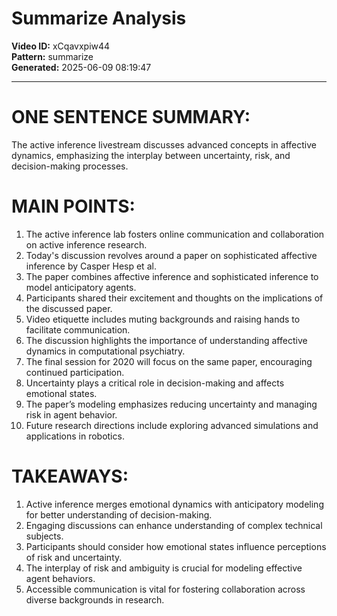 # Summarize Analysis

**Video ID:** xCqavxpiw44  
**Pattern:** summarize  
**Generated:** 2025-06-09 08:19:47  

---

# ONE SENTENCE SUMMARY:
The active inference livestream discusses advanced concepts in affective dynamics, emphasizing the interplay between uncertainty, risk, and decision-making processes.

# MAIN POINTS:
1. The active inference lab fosters online communication and collaboration on active inference research.
2. Today's discussion revolves around a paper on sophisticated affective inference by Casper Hesp et al.
3. The paper combines affective inference and sophisticated inference to model anticipatory agents.
4. Participants shared their excitement and thoughts on the implications of the discussed paper.
5. Video etiquette includes muting backgrounds and raising hands to facilitate communication.
6. The discussion highlights the importance of understanding affective dynamics in computational psychiatry.
7. The final session for 2020 will focus on the same paper, encouraging continued participation.
8. Uncertainty plays a critical role in decision-making and affects emotional states.
9. The paper’s modeling emphasizes reducing uncertainty and managing risk in agent behavior.
10. Future research directions include exploring advanced simulations and applications in robotics.

# TAKEAWAYS:
1. Active inference merges emotional dynamics with anticipatory modeling for better understanding of decision-making.
2. Engaging discussions can enhance understanding of complex technical subjects.
3. Participants should consider how emotional states influence perceptions of risk and uncertainty.
4. The interplay of risk and ambiguity is crucial for modeling effective agent behaviors.
5. Accessible communication is vital for fostering collaboration across diverse backgrounds in research.